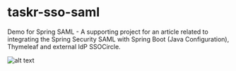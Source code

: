 # taskr-sso-saml
Demo for Spring SAML - A supporting project for an article related to integrating the Spring Security SAML with Spring Boot (Java Configuration), Thymeleaf and external IdP SSOCircle.

![alt text](https://media.giphy.com/media/9TNyZSgzv731SXStv6/giphy.gif)


